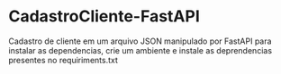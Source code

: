 # CadastroCliente-FastAPI

Cadastro de cliente em um arquivo JSON manipulado por FastAPI
para instalar as dependencias, crie um ambiente e instale as deprendencias presentes no requiriments.txt

